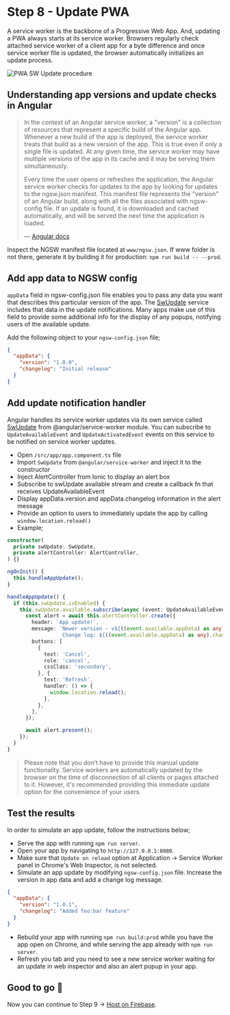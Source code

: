 # Step 8 - Update PWA

A service worker is the backbone of a Progressive Web App. And, updating a PWA always starts at its service worker. Browsers regularly check attached service worker of a client app for a byte difference and once service worker file is updated, the browser automatically initializes an update process.

![PWA SW Update procedure](https://cdn-images-1.medium.com/max/1600/0*FHyvYRffIAix_60T.jpg) 

## Understanding app versions and update checks in Angular

> In the context of an Angular service worker, a "version" is a collection of resources that represent a specific build of the Angular app. Whenever a new build of the app is deployed, the service worker treats that build as a new version of the app. This is true even if only a single file is updated. At any given time, the service worker may have multiple versions of the app in its cache and it may be serving them simultaneously.
> 
> Every time the user opens or refreshes the application, the Angular service worker checks for updates to the app by looking for updates to the ngsw.json manifest. This manifest file represents the "version" of an Angular build, along with all the files associated with ngsw-config file. If an update is found, it is downloaded and cached automatically, and will be served the next time the application is loaded.
>
> — [Angular docs](https://angular.io/guide/service-worker-devops)

Inspect the NGSW manifest file located at `www/ngsw.json`. If www folder is not there, generate it by building it for production: `npm run build -- --prod`.

## Add app data to NGSW config

`appData` field in ngsw-config.json file enables you to pass any data you want that describes this particular version of the app. The [SwUpdate](https://angular.io/api/service-worker/SwUpdate) service includes that data in the update notifications. Many apps make use of this field to provide some additional info for the display of any popups, notifying users of the available update.

Add the following object to your `ngsw-config.json` file;

```json
{
  "appData": {
    "version": "1.0.0",
    "changelog": "Initial release"
  }
}
```

## Add update notification handler

Angular handles its service worker updates via its own service called [SwUpdate](https://angular.io/api/service-worker/SwUpdate) from @angular/service-worker module. You can subscribe to `UpdateAvailableEvent` and `UpdateActivatedEvent` events on this service to be notified on service worker updates.

* Open `/src/app/app.component.ts` file
* Import `SwUpdate` from `@angular/service-worker` and inject it to the constructor
* Inject AlertController from Ionic to display an alert box
* Subscribe to swUpdate available stream and create a callback fn that receives UpdateAvailableEvent
* Display appData.version and appData.changelog information in the alert message
* Provide an option to users to immediately update the app by calling `window.location.reload()` 
* Example;

```typescript
constructor(
  private swUpdate: SwUpdate,
  private alertController: AlertController,
) {}

ngOnInit() {
  this.handleAppUpdate();
}

handleAppUpdate() {
  if (this.swUpdate.isEnabled) {
    this.swUpdate.available.subscribe(async (event: UpdateAvailableEvent) => {
      const alert = await this.alertController.create({
        header: `App update!`,
        message: `Newer version - v${((event.available.appData) as any).version} is available.
                  Change log: ${((event.available.appData) as any).changelog}`,
        buttons: [
          {
            text: 'Cancel',
            role: 'cancel',
            cssClass: 'secondary',
          }, {
            text: 'Refresh',
            handler: () => {
              window.location.reload();
            },
          },
        ],
      });

      await alert.present();
    });
  }
}
``` 

> Please note that you don’t have to provide this manual update functionality. Service workers are automatically updated by the browser on the time of disconnection of all clients or pages attached to it. However, it's recommended providing this immediate update option for the convenience of your users.

## Test the results

In order to simulate an app update, follow the instructions below;

* Serve the app with running `npm run server`.
* Open your app by navigating to `http://127.0.0.1:8080`.
* Make sure that `Update on reload` option at Application -> Service Worker panel in Chrome's Web Inspector, is not selected.
* Simulate an app update by modifying `ngsw-config.json` file. Increase the version in app data and add a change log message.

```json
{
  "appData": {
    "version": "1.0.1",
    "changelog": "Added foo:bar feature"
  }
}
```
* Rebuild your app with running `npm run build:prod` while you have the app open on Chrome, and while serving the app already with `npm run server`.
* Refresh you tab and you need to see a new service worker waiting for an update in web inspector and also an alert popup in your app. 

## Good to go 🎯

Now you can continue to Step 9 -> [Host on Firebase](https://github.com/onderceylan/pwa-workshop-angular-firebase/blob/step-9/README.md).
